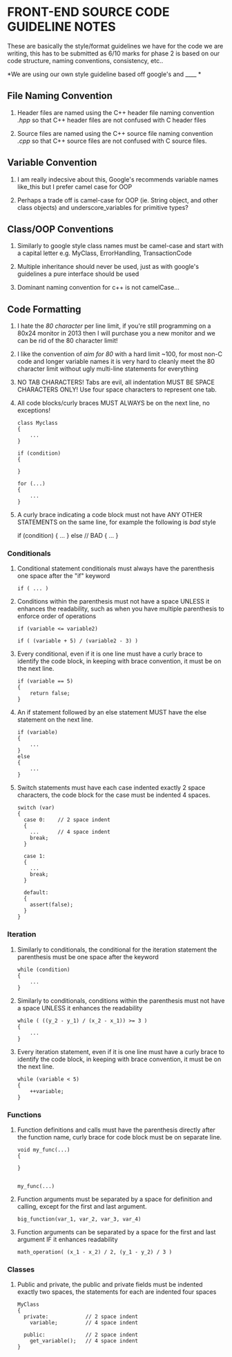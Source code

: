 FRONT-END SOURCE CODE GUIDELINE NOTES
========================================

These are basically the style/format guidelines we have for the code we are writing, this
has to be submitted as 6/10 marks for phase 2 is based on our code structure, naming conventions,
consistency, etc..


*We are using our own style guideline based off google's and ____ *


File Naming Convention
-----------------------

1.  Header files are named using the C++ header file naming convention *.hpp* so that
    C++ header files are not confused with C header files

2.  Source files are named using the C++ source file naming convention *.cpp* so that
    C++ source files are not confused with C source files.


Variable Convention
-----------------------

1.  I am really indecsive about this, Google's recommends variable names like_this but I prefer
    camel case for OOP

2.  Perhaps a trade off is camel-case for OOP (ie. String object, and other class objects) and
    underscore_variables for primitive types?


Class/OOP Conventions
------------------------

1.  Similarly to google style class names must be camel-case and start with a capital letter
    e.g. MyClass, ErrorHandling, TransactionCode

2.  Multiple inheritance should never be used, just as with google's guidelines a pure interface
    should be used

3.  Dominant naming convention for c++ is not camelCase...


Code Formatting
----------------

1.  I hate the *80 character* per line limit, if you're still programming on a 80x24 monitor in 2013 then
    I will purchase you a new monitor and we can be rid of the 80 character limit!

2.  I like the convention of *aim for 80* with a hard limit ~100, for most non-C code and longer variable names
    it is very hard to cleanly meet the 80 character limit without ugly multi-line statements for everything

3.  NO TAB CHARACTERS! Tabs are evil, all indentation MUST BE SPACE CHARACTERS ONLY! Use four space characters to
    represent one tab.

4.  All code blocks/curly braces MUST ALWAYS be on the next line, no exceptions!

        class Myclass
        {
            ...
        }

        if (condition)
        {

        }

        for (...)
        {
            ...
        }

5.  A curly brace indicating a code block must not have ANY OTHER STATEMENTS on the same line, for example
    the following is *bad* style

    if (condition)
    {
        ...
    } else          // BAD
    {
        ...
    }


### Conditionals

1.  Conditional statement conditionals must always have the parenthesis one space after the "if" keyword

        if ( ... )

2.  Conditions within the parenthesis must not have a space UNLESS it enhances the readability, such as
    when you have multiple parenthesis to enforce order of operations

        if (variable <= variable2)

        if ( (variable + 5) / (variable2 - 3) )

3.  Every conditional, even if it is one line must have a curly brace to identify the code block, in keeping
    with brace convention, it must be on the next line.

        if (variable == 5)
        {
            return false;
        }

4.  An if statement followed by an else statement MUST have the else statement on the next line.

        if (variable)
        {
            ...
        }
        else
        {
            ...
        }

5.  Switch statements must have each case indented exactly 2 space characters, the code block for the case
    must be indented 4 spaces.

        switch (var)
        {
          case 0:    // 2 space indent
          {  
            ...      // 4 space indent
            break;
          }
          
          case 1:
          {
            ...
            break;
          }
          
          default: 
          {
            assert(false);
          }
        }


### Iteration

1.  Similarly to conditionals, the conditional for the iteration statement the parenthesis must be 
    one space after the keyword

        while (condition)
        {
            ...
        }

2.  Similarly to conditionals, conditions within the parenthesis must not have a space UNLESS it 
    enhances the readability

        while ( ((y_2 - y_1) / (x_2 - x_1)) >= 3 )
        {
            ...
        }

3.  Every iteration statement, even if it is one line must have a curly brace to identify the code block, 
    in keeping with brace convention, it must be on the next line.

        while (variable < 5)
        {
            ++variable;
        }
    

### Functions

1.  Function definitions and calls must have the parenthesis directly after the function name, curly 
    brace for code block must be on separate line. 

        void my_func(...)
        {

        }


        my_func(...)

2.  Function arguments must be separated by a space for definition and calling, except for the first
    and last argument.

        big_function(var_1, var_2, var_3, var_4)

3.  Function arguments can be separated by a space for the first and last argument IF it enhances readability

        math_operation( (x_1 - x_2) / 2, (y_1 - y_2) / 3 )


### Classes

1.  Public and private, the public and private fields must be indented exactly two spaces, the statements
    for each are indented four spaces


        MyClass
        {
          private:            // 2 space indent
            variable;         // 4 space indent

          public:             // 2 space indent
            get_variable();   // 4 space indent
        }